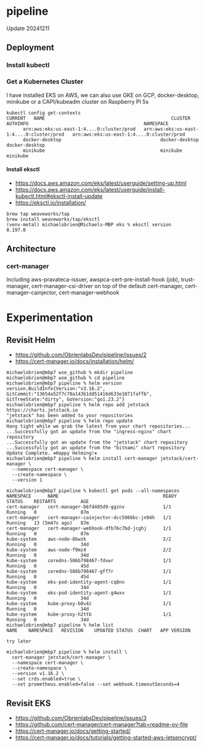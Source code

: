 # pipeline
Update 20241211

## Deployment
### Install kubectl
### Get a Kubernetes Cluster
  I have installed EKS on AWS, we can also use GKE on GCP, docker-desktop, minikube or a CAPI/kubeadm cluster on Raspberry PI 5s
```
kubectl config get-contexts
CURRENT   NAME                                              CLUSTER                                           AUTHINFO                                          NAMESPACE
      arn:aws:eks:us-east-1:4....0:cluster/prod   arn:aws:eks:us-east-1:4....0:cluster/prod   arn:aws:eks:us-east-1:4....0:cluster/prod   
      docker-desktop                                    docker-desktop                                    docker-desktop                                    
      minikube                                          minikube                                          minikube                                          
```
#### Install eksctl
- https://docs.aws.amazon.com/eks/latest/userguide/setting-up.html
- https://docs.aws.amazon.com/eks/latest/userguide/install-kubectl.html#eksctl-install-update
- https://eksctl.io/installation/
```
brew tap weaveworks/tap
brew install weaveworks/tap/eksctl
(venv-metal) michaelobrien@Michaels-MBP eks % eksctl version  
0.197.0
```

## Architecture
### cert-manager
Including aws-pravateca-issuer, awspca-cert-pre-install-hook (job), trust-manager, cert-manager-csi-driver on top of the default cert-manager, cert-manager-cainjector, cert-manager-webhook


# Experimentation
## Revisit Helm
- https://github.com/ObrienlabsDev/pipeline/issues/2
- https://cert-manager.io/docs/installation/helm/
```
michaelobrien@mbp7 wse_github % mkdir pipeline
michaelobrien@mbp7 wse_github % cd pipeline 
michaelobrien@mbp7 pipeline % helm version                                     
version.BuildInfo{Version:"v3.16.2", GitCommit:"13654a52f7c70a143b1dd51416d633e1071faffb", GitTreeState:"dirty", GoVersion:"go1.23.2"}
michaelobrien@mbp7 pipeline % helm repo add jetstack https://charts.jetstack.io
"jetstack" has been added to your repositories
michaelobrien@mbp7 pipeline % helm repo update
Hang tight while we grab the latest from your chart repositories...
...Successfully got an update from the "ingress-nginx" chart repository
...Successfully got an update from the "jetstack" chart repository
...Successfully got an update from the "bitnami" chart repository
Update Complete. ⎈Happy Helming!⎈
michaelobrien@mbp7 pipeline % helm install cert-manager jetstack/cert-manager \
  --namespace cert-manager \
  --create-namespace \
  --version 1

michaelobrien@mbp7 pipeline % kubectl get pods --all-namespaces
NAMESPACE      NAME                                      READY   STATUS    RESTARTS         AGE
cert-manager   cert-manager-b6fd485d9-ggznv              1/1     Running   0                87m
cert-manager   cert-manager-cainjector-dcc5966bc-jn94h   1/1     Running   13 (5m47s ago)   87m
cert-manager   cert-manager-webhook-dfb76c7bd-jcghj      1/1     Running   0                87m
kube-system    aws-node-8bwzk                            2/2     Running   0                34d
kube-system    aws-node-f9mz4                            2/2     Running   0                34d
kube-system    coredns-586b798467-fdvwr                  1/1     Running   0                45d
kube-system    coredns-586b798467-gff7r                  1/1     Running   0                45d
kube-system    eks-pod-identity-agent-cq8nn              1/1     Running   0                34d
kube-system    eks-pod-identity-agent-g4wxv              1/1     Running   0                34d
kube-system    kube-proxy-b8v4z                          1/1     Running   0                34d
kube-system    kube-proxy-h2ttb                          1/1     Running   0                34d
michaelobrien@mbp7 pipeline % helm list
NAME	NAMESPACE	REVISION	UPDATED	STATUS	CHART	APP VERSION

try later

michaelobrien@mbp7 pipeline % helm install \
  cert-manager jetstack/cert-manager \
  --namespace cert-manager \
  --create-namespace \
  --version v1.16.2 \
  --set crds.enabled=true \
  --set prometheus.enabled=false --set webhook.timeoutSeconds=4

```

## Revisit EKS
- https://github.com/ObrienlabsDev/pipeline/issues/3
- https://github.com/cert-manager/cert-manager?tab=readme-ov-file
- https://cert-manager.io/docs/getting-started/
- https://cert-manager.io/docs/tutorials/getting-started-aws-letsencrypt/

```

```
